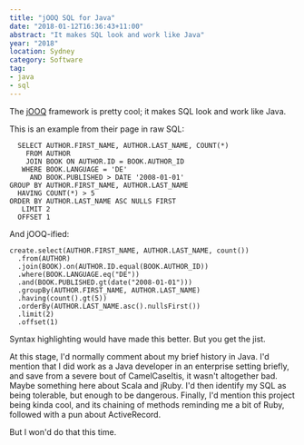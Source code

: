 ```yaml
---
title: "jOOQ SQL for Java"
date: "2018-01-12T16:36:43+11:00"
abstract: "It makes SQL look and work like Java"
year: "2018"
location: Sydney
category: Software
tag:
- java
- sql
---
```

The [jOOQ] framework is pretty cool; it makes SQL look and work like Java. 

This is an example from their page in raw SQL:

      SELECT AUTHOR.FIRST_NAME, AUTHOR.LAST_NAME, COUNT(*)
        FROM AUTHOR
        JOIN BOOK ON AUTHOR.ID = BOOK.AUTHOR_ID
       WHERE BOOK.LANGUAGE = 'DE'
         AND BOOK.PUBLISHED > DATE '2008-01-01'
    GROUP BY AUTHOR.FIRST_NAME, AUTHOR.LAST_NAME
      HAVING COUNT(*) > 5
    ORDER BY AUTHOR.LAST_NAME ASC NULLS FIRST
       LIMIT 2
      OFFSET 1

And jOOQ-ified:

    create.select(AUTHOR.FIRST_NAME, AUTHOR.LAST_NAME, count())
      .from(AUTHOR)
      .join(BOOK).on(AUTHOR.ID.equal(BOOK.AUTHOR_ID))
      .where(BOOK.LANGUAGE.eq("DE"))
      .and(BOOK.PUBLISHED.gt(date("2008-01-01")))
      .groupBy(AUTHOR.FIRST_NAME, AUTHOR.LAST_NAME)
      .having(count().gt(5))
      .orderBy(AUTHOR.LAST_NAME.asc().nullsFirst())
      .limit(2)
      .offset(1)

Syntax highlighting would have made this better. But you get the jist.

At this stage, I'd normally comment about my brief history in Java. I'd mention that I did work as a Java developer in an enterprise setting briefly, and save from a severe bout of CamelCaseItis, it wasn't altogether bad. Maybe something here about Scala and jRuby. I'd then identify my SQL as being tolerable, but enough to be dangerous. Finally, I'd mention this project being kinda cool, and its chaining of methods reminding me a bit of Ruby, followed with a pun about ActiveRecord.

But I won'd do that this time.

[jOOQ]: http://www.jooq.org/ "jOOQ project page"

